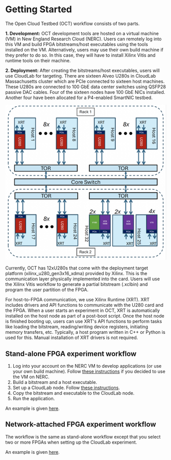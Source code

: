 # Getting Started

The Open Cloud Testbed (OCT) workflow consists of two parts.

**1. Development:** 
OCT development tools are hosted on a virtual machine (VM) in New England Research Cloud (NERC). Users can remotely log into this VM and build FPGA bitstreams/host executables using the tools installed on the VM. Alternatively, users may use their own build machine if they prefer to do so. In this case, they will have to install Xilinx Vitis and runtime tools on their machine.

**2. Deployment:**
After creating the bitstreams/host executables, users will use CloudLab for targeting. There are sixteen Alveo U280s in CloudLab Massachusetts cluster which are PCIe connected to sixteen host machines. These U280s are connected to 100 GbE data center switches using QSFP28 passive DAC cables. Four of the sixteen nodes have 100 GbE NICs installed. Another four have been allocated for a P4-enabled SmartNIC testbed.

![plot](images/oct.jpg)

Currently, OCT has 12xU280s that come with the deployment target platform (xilinx_u280_gen3x16_xdma) provided by Xilinx. This is the communication layer physically implemented into the card. Users will use the Xilinx Vitis workflow to generate a partial bitstream (.xclbin) and program the user partition of the FPGA. 

For host-to-FPGA communication, we use Xilinx Runtime (XRT). XRT includes drivers and API functions to communicate with the U280 card and the FPGA. When a user starts an experiment in OCT, XRT is automatically installed on the host node as part of a post-boot script. Once the host node is finished booting up, users can use XRT's API functions to perform tasks like loading the bitstream, reading/writing device registers, initiating memory transfers, etc.  Typically, a host program written in C++ or Python is used for this. Manual installation of XRT drivers is not required.

## Stand-alone FPGA experiment workflow

1. Log into your account on the NERC VM to develop applications (or use your own build machine). Follow [these instructions](https://github.com/OCT-FPGA/OCT-Tutorials/blob/master/nercsetup/nerc-vm-guide.md) if you decided to use the VM on NERC.
2. Build a bitstream and a host executable.
3. Set up a CloudLab node. Follow [these instructions](https://github.com/OCT-FPGA/OCT-Tutorials/blob/master/cloudlab-setup/README.md). 
4. Copy the bitstream and executable to the CloudLab node.
5. Run the application.

An example is given [here](https://github.com/OCT-FPGA/Vitis-Tutorials-U280/tree/2022.2/VitisAccelHelloWorld).

## Network-attached FPGA experiment workflow

The workflow is the same as stand-alone workflow except that you select two or more FPGAs when setting up the CloudLab experiment.

An example is given [here](https://github.com/OCT-FPGA/udp-network-demo).
